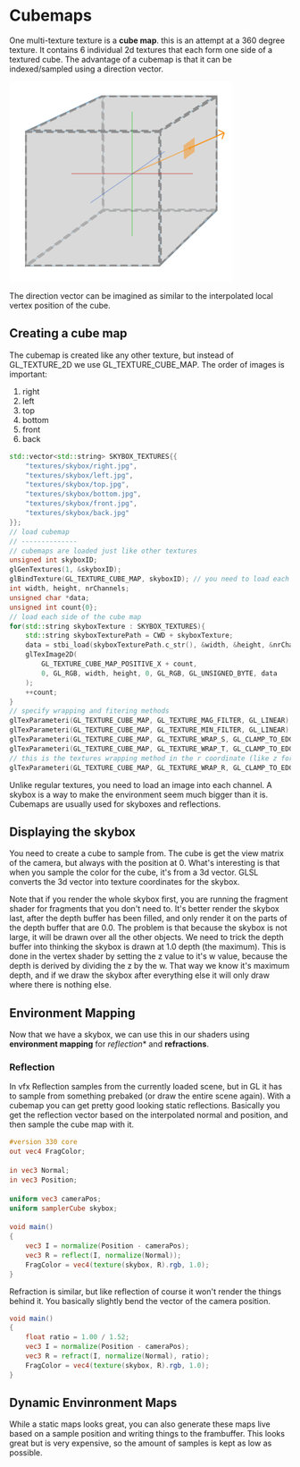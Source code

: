 # Cubemaps

One multi-texture texture is a **cube map**. this is an attempt at a 360 degree texture. It contains 6 individual 2d textures that each form one side of a textured cube. The advantage of a cubemap is that it can be indexed/sampled using a direction vector. 

![cubemap_sampling](./cubemaps_sampling.png)

The direction vector can be imagined as similar to the interpolated local vertex position of the cube. 

## Creating a cube map

The cubemap is created like any other texture, but instead of GL_TEXTURE_2D we use GL_TEXTURE_CUBE_MAP. The order of images is important:

1. right
2. left
3. top
4. bottom
5. front
6. back

```cpp
std::vector<std::string> SKYBOX_TEXTURES{{
    "textures/skybox/right.jpg",
    "textures/skybox/left.jpg",
    "textures/skybox/top.jpg",
    "textures/skybox/bottom.jpg",
    "textures/skybox/front.jpg",
    "textures/skybox/back.jpg"
}};
// load cubemap
// --------------
// cubemaps are loaded just like other textures
unsigned int skyboxID;
glGenTextures(1, &skyboxID);
glBindTexture(GL_TEXTURE_CUBE_MAP, skyboxID); // you need to load each image manually though
int width, height, nrChannels;
unsigned char *data;  
unsigned int count{0};
// load each side of the cube map
for(std::string skyboxTexture : SKYBOX_TEXTURES){
    std::string skyboxTexturePath = CWD + skyboxTexture;
    data = stbi_load(skyboxTexturePath.c_str(), &width, &height, &nrChannels, 0);
    glTexImage2D(
        GL_TEXTURE_CUBE_MAP_POSITIVE_X + count,
        0, GL_RGB, width, height, 0, GL_RGB, GL_UNSIGNED_BYTE, data
    );
    ++count;
}
// specify wrapping and fitering methods
glTexParameteri(GL_TEXTURE_CUBE_MAP, GL_TEXTURE_MAG_FILTER, GL_LINEAR);
glTexParameteri(GL_TEXTURE_CUBE_MAP, GL_TEXTURE_MIN_FILTER, GL_LINEAR);
glTexParameteri(GL_TEXTURE_CUBE_MAP, GL_TEXTURE_WRAP_S, GL_CLAMP_TO_EDGE);
glTexParameteri(GL_TEXTURE_CUBE_MAP, GL_TEXTURE_WRAP_T, GL_CLAMP_TO_EDGE);
// this is the textures wrapping method in the r coordinate (like z for positions)
glTexParameteri(GL_TEXTURE_CUBE_MAP, GL_TEXTURE_WRAP_R, GL_CLAMP_TO_EDGE);  
```

Unlike regular textures, you need to load an image into each channel. A skybox is a way to make the environment seem much bigger than it is. Cubemaps are usually used for skyboxes and reflections. 

## Displaying the skybox

You need to create a cube to sample from. The cube is get the view matrix of the camera, but always with the position at 0. What's interesting is that when you sample the color for the cube, it's from a 3d vector. GLSL converts the 3d vector into texture coordinates for the skybox. 

Note that if you render the whole skybox first, you are running the fragment shader for fragments that you don't need to. It's better render the skybox last, after the depth buffer has been filled, and only render it on the parts of the depth buffer that are 0.0. The problem is that because the skybox is not large, it will be drawn over all the other objects. We need to trick the depth buffer into thinking the skybox is drawn at 1.0 depth (the maximum). This is done in the vertex shader by setting the z value to it's w value, because the depth is derived by dividing the z by the w. That way we know it's maximum depth, and if we draw the skybox after everything else it will only draw where there is nothing else. 

## Environment Mapping

Now that we have a skybox, we can use this in our shaders using **environment mapping** for *reflection** and **refractions**. 

### Reflection

In vfx Reflection samples from the currently loaded scene, but in GL it has to sample from something prebaked (or draw the entire scene again). With a cubemap you can get pretty good looking static reflections. Basically you get the reflection vector based on the interpolated normal and position, and then sample the cube map with it. 

```GLSL
#version 330 core
out vec4 FragColor;

in vec3 Normal;
in vec3 Position;

uniform vec3 cameraPos;
uniform samplerCube skybox;

void main()
{             
    vec3 I = normalize(Position - cameraPos);
    vec3 R = reflect(I, normalize(Normal));
    FragColor = vec4(texture(skybox, R).rgb, 1.0);
}
```

Refraction is similar, but like reflection of course it won't render the things behind it. You basically slightly bend the vector of the camera position. 


```GLSL
void main()
{             
    float ratio = 1.00 / 1.52;
    vec3 I = normalize(Position - cameraPos);
    vec3 R = refract(I, normalize(Normal), ratio);
    FragColor = vec4(texture(skybox, R).rgb, 1.0);
}
```

## Dynamic Envinronment Maps

While a static maps looks great, you can also generate these maps live based on a sample position and writing things to the frambuffer. This looks great but is very expensive, so the amount of samples is kept as low as possible.
